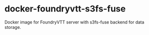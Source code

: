 # docker-foundryvtt-s3fs-fuse
Docker image for FoundryVTT server with s3fs-fuse backend for data storage.